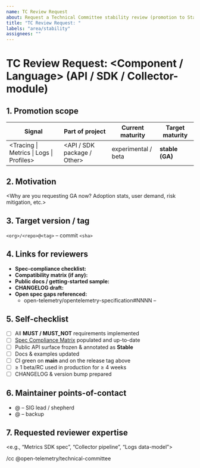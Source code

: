 ```yaml
---
name: TC Review Request
about: Request a Technical Committee stability review (promotion to Stable/GA)
title: "TC Review Request: "
labels: "area/stability"
assignees: ""
---
```


<!--
Delete the guidance comments after filling in the form.
-->

# TC Review Request: <Component / Language> <Signal> (API / SDK / Collector-module)

## 1. Promotion scope
| Signal | Part of project | Current maturity | Target maturity |
| ------ | -------------- | ---------------- | --------------- |
| <Tracing \| Metrics \| Logs \| Profiles> | <API / SDK package / Other> | experimental / beta | **stable (GA)** |

## 2. Motivation
<Why are you requesting GA now? Adoption stats, user demand, risk mitigation, etc.>

## 3. Target version / tag
`<org>/<repo>@<tag>` – commit `<sha>`

## 4. Links for reviewers
* **Spec-compliance checklist:** <link>
* **Compatibility matrix (if any):** <link>
* **Public docs / getting-started sample:** <link>
* **CHANGELOG draft:** <link>
* **Open spec gaps referenced:**
  * open-telemetry/opentelemetry-specification#NNNN – <summary>

## 5. Self-checklist
- [ ] All **MUST / MUST_NOT** requirements implemented
- [ ] [Spec Compliance Matrix](https://github.com/open-telemetry/opentelemetry-specification/blob/main/spec-compliance-matrix.md) populated and up-to-date
- [ ] Public API surface frozen & annotated as **Stable**
- [ ] Docs & examples updated
- [ ] CI green on **main** and on the release tag above
- [ ] ≥ 1 beta/RC used in production for ≥ 4 weeks
- [ ] CHANGELOG & version bump prepared

## 6. Maintainer points-of-contact
- @<handle> – SIG lead / shepherd
- @<handle> – backup

## 7. Requested reviewer expertise
<e.g., “Metrics SDK spec”, “Collector pipeline”, “Logs data-model”>

/cc @open-telemetry/technical-committee

